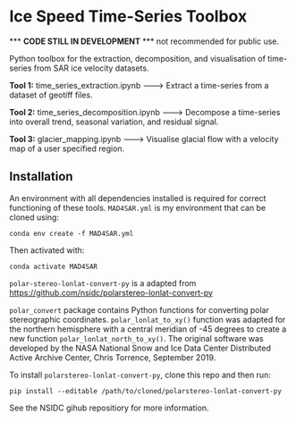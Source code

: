 # Ice Speed Time-Series Toolbox

*** **CODE STILL IN DEVELOPMENT** *** not recommended for public use.

Python toolbox for the extraction, decomposition, and visualisation of time-series from SAR ice velocity datasets.


**Tool 1:** time_series_extraction.ipynb ---> Extract a time-series from a dataset of geotiff files.

**Tool 2:** time_series_decomposition.ipynb ---> Decompose a time-series into overall trend, seasonal variation, and residual signal.

**Tool 3:** glacier_mapping.ipynb ---> Visualise glacial flow with a velocity map of a user specified region.


## Installation

An environment with all dependencies installed is required for correct functioning of these tools. `MAD4SAR.yml` is my environment that can be cloned using:

    conda env create -f MAD4SAR.yml

Then activated with:

    conda activate MAD4SAR


`polar-stereo-lonlat-convert-py` is a adapted from https://github.com/nsidc/polarstereo-lonlat-convert-py

`polar_convert` package contains Python functions for converting polar stereographic coordinates. `polar_lonlat_to_xy()` function was adapted for the northern hemisphere with a central meridian of -45 degrees to create a new function `polar_lonlat_north_to_xy()`. The original software was developed by the NASA National Snow and Ice Data Center Distributed Active Archive Center, Chris Torrence, September 2019.

To install `polarstereo-lonlat-convert-py`, clone this repo and then run:

```pip install --editable /path/to/cloned/polarstereo-lonlat-convert-py```

See the NSIDC gihub repositiory for more information.
